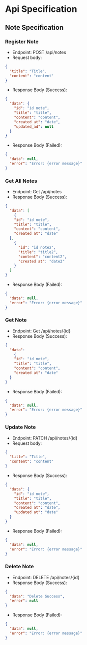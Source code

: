 # Api Specification

## Note Specification

### Register Note
- Endpoint: POST /api/notes
- Request body:
```json
{
  "title": "Title",
  "content": "content"
}
```
- Response Body (Success):
```json
{
  "data": {
    "id": "id note",
    "title": "title",
    "content": "content",
    "created_at": "date",
    "updated_ad": null
  }
}
```
- Response Body (Failed):
```json
{
  "data": null,
  "error": "Error: {error message}"
}
```
### Get All Notes
- Endpoint: Get /api/notes
- Response Body (Success):
```json
{
  "data": [
    {
    "id": "id note",
    "title": "title",
    "content": "content",
    "created at": "date"
  },
    {
      "id": "id note2",
      "title": "title2",
      "content": "content2",
      "created at": "date2"
    }
  ]
}
```
- Response Body (Failed):
```json
{
  "data": null,
  "error": "Error: {error message}"
}
```
### Get Note
- Endpoint: Get /api/notes/{id}
- Response Body (Success):
```json
{
  "data": 
    {
    "id": "id note",
    "title": "title",
    "content": "content",
    "created at": "date"
  }
}
```
- Response Body (Failed):
```json
{
  "data": null,
  "error": "Error: {error message}"
}
```
### Update Note
- Endpoint: PATCH /api/notes/{id}
- Request body:
```json
{
  "title": "Title",
  "content": "content"
}
```
- Response Body (Success):
```json
{
  "data": {
    "id": "id note",
    "title": "title",
    "content": "content",
    "created at": "date",
    "updated at": "date"
  }
}
```
- Response Body (Failed):
```json
{
  "data": null,
  "error": "Error: {error message}"
}
```
### Delete Note
- Endpoint: DELETE /api/notes/{id}
- Response Body (Success):
```json
{
  "data": "Delete Success",
  "error": null
}
```
- Response Body (Failed):
```json
{
  "data": null,
  "error": "Error: {error message}"
}
```